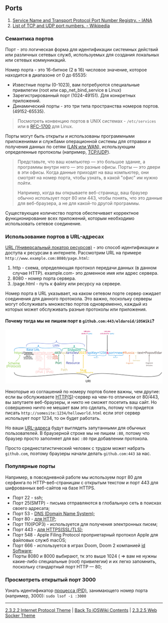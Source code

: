 ## Ports

1. [Service Name and Transport Protocol Port Number Registry. - IANA](https://www.iana.org/assignments/service-names-port-numbers/service-names-port-numbers.xml)
2. [List of TCP and UDP port numbers. - Wikipedia](https://en.wikipedia.org/wiki/List_of_TCP_and_UDP_port_numbers)

### Семантика портов

Порт - это логическая форма для идентификации системных действий или различных сетевых служб, используемых для создания локальных или сетевых коммуникаций.

Номер порта - это 16-битное (2 в 16) числовое значение, которое находится в диапазоне от 0 до 65535:
* Известные порты (0-1023), вам потребуются специальные привилегии (root или cap_net_bind_service в Linux)
* Зарегистрированный порт (1024-49151). Для конкретных приложений.
* Динамический порты - это три типа пространства номеров портов. (49152-65535).
 
> Посмотреть конвенцию портов в UNIX системах - `/etc/services` или в [RFC-1700](https://datatracker.ietf.org/doc/html/rfc1700) для Linux.

Порты могут быть открыты и использованы программными приложениями и службами операционной системы для отправки и получения данных по сетям ([LAN или WAN](./2.3.2.1%20WWW.md)), использующим определенные протоколы (например, [TCP/UDP](./2.3.2.2%20Protocols.md)).

> Представьте, что ваш компьютер — это большое здание, а программы внутри него — это разные офисы. Порты — это двери в эти офисы. Когда данные приходят на ваш компьютер, они смотрят на номер порта, чтобы узнать, в какой "офис" им нужно пойти.
> 
> Например, когда вы открываете веб-страницу, ваш браузер обычно использует порт 80 или 443, чтобы понять, что это данные для веб-браузера, а не для какой-то другой программы.

Существующее количество портов обеспечивает корректное функционирование всех приложений, которым необходимо использовать сетевое соединение.

### Использование портов в URL-адресах

[URL (Универсальный локатор ресурсов)](/2%20ComputerScience/2.3%20Networking/2.3.1%20API/2.3.1.3%20URI\URL\URN.md) - это способ идентификации и доступа к ресурсам в интернете. Рассмотрим URL на примере `http://www.example.com:8080/page.html`:

1. http - схема, определяющая протокол передачи данных (в данном случае HTTP).
example.com- это доменное имя или адрес сервера.
2. 8080 - номер порта сервера.
3. /page.html - путь к файлу или ресурсу на сервере.
 
Номер порта в URL указывает, на каком сетевом порте сервер ожидает соединения для данного протокола. Это важно, поскольку серверы могут обслуживать множество портов одновременно, каждый из которых может обслуживать разные протоколы или приложения.

#### Почему тогда мы не пишем порт в `github.com:443/eldaroid/iOSWiki`?

![](https://github.com/eldaroid/pictures/blob/master/iOSWiki/ComputerScience/NewFullURISchem.jpg?raw=true)

Некоторые из соглашений по номеру портов более важны, чем другие: если вы обслуживаете [HTTP(S)](../2.3.1%20API/2.3.1.4%20HTTP_Methods.md)-сервер на чем-то отличном от 80/443, вы запутаете веб-браузеры, и никто не сможет посетить ваш сайт. Но совершенно ничто не мешает вам это сделать, потому что придется писать `http://somesite:1234/helloworld.html` если этот сервер использует порт 1234, то он будет работать. 

Но ваши [URL-адреса](../2.3.1%20API/2.3.1.3%20URI\URL\URN.md) будут выглядеть запутанными для обычных пользователей. В браузерной строке мы не пишем `:80`, потому что браузер просто заполняет для вас `:80` при добавлении протокола.

Просто среднестатистический человек с трудом может набрать `github.com`, поэтому браузеры начали делать `github.com:443` за нас.

### Популярные порты

Например, в повседневной работе мы используем порт 80 для серфинга по HTTP-веб-страницам с открытым текстом и порт 443 для шифрованных веб-сайтов на базе HTTPS.

* Порт 22 - ssh;
* Порт 25(SMTP) - письма отправляются в глобальную сеть в поисках своего адресата;
* Порт 53 - [DNS (Domain Name System)](https://aws.amazon.com/ru/route53/what-is-dns/);
* Порт 80 - [для HTTP](https://datatracker.ietf.org/doc/html/rfc1738#section-3.3);
* Порт 110(POP3) - используется для получения электронных писем;
* Порт 443 - [для HTTPS(SSL/TLS)](https://datatracker.ietf.org/doc/html/rfc2818#section-2.3);
* Порт 548 - Apple Filing Protocol проприетарный протокол Apple для файловых служб macOS;
* Порт 666 - используется в играх Doom, Doom 2 компанией [id Software](https://ru.wikipedia.org/wiki/Id_Software);
* Порты 8080 и 8000 выбирают, тк это выше 1024 (
=> вам не нужны какие-либо специальные (root) привилегии) ​​и их легко запомнить, поскольку стандартный порт HTTP — 80;

### Просмотреть открытый порт 3000

Узнать идентификатор [процесса (PID)](/2%20ComputerScience/2.0%20Linux/2.0.3%20ConcurrencyAndMultitasking/2.0.3.1%20Process.md), занимающего номер порта (например, 3000): `sudo lsof -i :3000`

---

[2.3.2.2 Internet Protocol Theme](./2.3.2.3%20IP.md) | [Back To iOSWiki Contents](https://github.com/eldaroid/iOSWiki) | [2.3.2.5 Web Socker Theme](./2.3.2.5%20WebSocket.md)